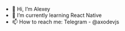 - 👋 Hi, I’m Alexey
- 🌱 I’m currently learning React Native
- 📫 How to reach me: Telegram - @axodevjs
